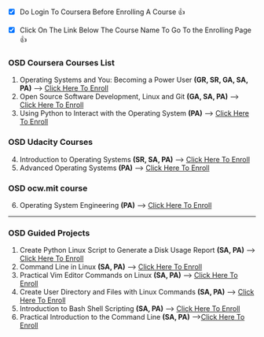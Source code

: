 - [x] Do Login To Coursera Before Enrolling A Course :+1:
- [x] Click On The Link Below The Course Name To Go To the Enrolling Page :+1:


### OSD Coursera Courses List
 1) Operating Systems and You: Becoming a Power User **(GR, SR, GA, SA, PA)**
         --> [Click Here To Enroll](https://bit.ly/36slUpu)
 2) Open Source Software Development, Linux and Git **(GA, SA, PA)**
        --> [Click Here To Enroll](https://bit.ly/2Gm1i7J)
 3) Using Python to Interact with the Operating System **(PA)**
        --> [Click Here To Enroll](https://bit.ly/36AGzYm)

### OSD Udacity Courses

 4) Introduction to Operating Systems **(SR, SA, PA)**
        --> [Click Here To Enroll](https://bit.ly/3izSLLH)
 5) Advanced Operating Systems **(PA)**
        --> [Click Here To Enroll](https://bit.ly/30LI8iP)

### OSD ocw.mit course

 6) Operating System Engineering **(PA)**
       --> [Click Here To Enroll](https://bit.ly/3cY7KOi)
___________________________________________________________________________________________________________________________________________________________________________________
### OSD Guided Projects

 1) Create Python Linux Script to Generate a Disk Usage Report **(SA, PA)**
           --> [Click Here To Enroll](https://bit.ly/3iBB7H3)
 2) Command Line in Linux **(SA, PA)**
           --> [Click Here To Enroll](https://bit.ly/3iwv4ns)
 3) Practical Vim Editor Commands on Linux **(SA, PA)**
           --> [Click Here To Enroll](https://bit.ly/3jwSHgJ)
 4) Create User Directory and Files with Linux Commands **(SA, PA)**
           --> [Click Here To Enroll](https://bit.ly/33wJa40)
 5) Introduction to Bash Shell Scripting **(SA, PA)**
           --> [Click Here To Enroll](https://bit.ly/3d2hMxy)
 6) Practical Introduction to the Command Line **(SA, PA)**
            -->[Click Here To Enroll](https://bit.ly/33yzfed)
